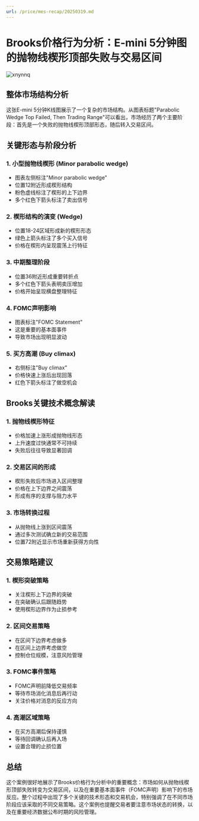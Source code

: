 ```yaml
---
url: /price/mes-recap/20250319.md
---
```

# Brooks价格行为分析：E-mini 5分钟图的抛物线楔形顶部失败与交易区间

![xnynnq](https://img.forecho.com/xnynnq.png)

## 整体市场结构分析

这张E-mini 5分钟K线图展示了一个复杂的市场结构。从图表标题"Parabolic Wedge Top Failed, Then Trading Range"可以看出，市场经历了两个主要阶段：首先是一个失败的抛物线楔形顶部形态，随后转入交易区间。

## 关键形态与阶段分析

### 1. 小型抛物线楔形 (Minor parabolic wedge)

* 图表左侧标注"Minor parabolic wedge"
* 位置12附近形成楔形结构
* 粉色虚线标注了楔形的上下边界
* 多个红色下箭头标注了卖出信号

### 2. 楔形结构的演变 (Wedge)

* 位置18-24区域形成新的楔形形态
* 绿色上箭头标注了多个买入信号
* 价格在楔形内呈现震荡上行特征

### 3. 中期整理阶段

* 位置36附近形成重要转折点
* 多个红色下箭头表明卖压增加
* 价格开始呈现横盘整理特征

### 4. FOMC声明影响

* 图表标注"FOMC Statement"
* 这是重要的基本面事件
* 导致市场出现明显波动

### 5. 买方高潮 (Buy climax)

* 右侧标注"Buy climax"
* 价格快速上涨后出现回落
* 红色下箭头标注了做空机会

## Brooks关键技术概念解读

### 1. 抛物线楔形特征

* 价格加速上涨形成抛物线形态
* 上升速度过快通常不可持续
* 失败后往往导致显著回调

### 2. 交易区间的形成

* 楔形失败后市场进入区间整理
* 价格在上下边界之间震荡
* 形成有序的支撑与阻力水平

### 3. 市场转换过程

* 从抛物线上涨到区间震荡
* 通过多次测试确立新的交易范围
* 位置72附近显示市场重新获得方向性

## 交易策略建议

### 1. 楔形突破策略

* 关注楔形上下边界的突破
* 在突破确认后跟随趋势
* 使用楔形边界作为止损参考

### 2. 区间交易策略

* 在区间下边界考虑做多
* 在区间上边界考虑做空
* 控制仓位规模，注意风险管理

### 3. FOMC事件策略

* FOMC声明前降低交易频率
* 等待市场消化消息后再行动
* 关注价格对消息的反应方向

### 4. 高潮区域策略

* 在买方高潮后保持谨慎
* 等待回调确认后再入场
* 设置合理的止损位置

## 总结

这个案例很好地展示了Brooks价格行为分析中的重要概念：市场如何从抛物线楔形顶部失败转变为交易区间，以及在重要基本面事件（FOMC声明）影响下的市场反应。整个过程中出现了多个关键的技术形态和交易机会，特别强调了在不同市场阶段应该采取的不同交易策略。这个案例也提醒交易者要注意市场状态的转换，以及在重要经济数据公布时期的风险管理。
